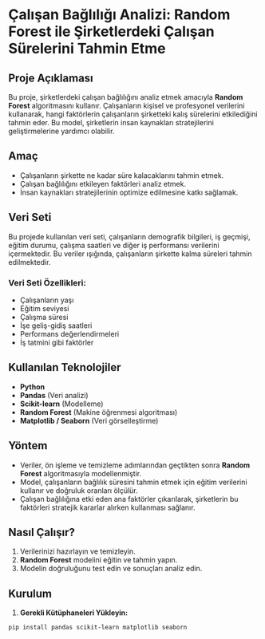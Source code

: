 # Çalışan Bağlılığı Analizi: Random Forest ile Şirketlerdeki Çalışan Sürelerini Tahmin Etme

## Proje Açıklaması

Bu proje, şirketlerdeki çalışan bağlılığını analiz etmek amacıyla **Random Forest** algoritmasını kullanır. Çalışanların kişisel ve profesyonel verilerini kullanarak, hangi faktörlerin çalışanların şirketteki kalış sürelerini etkilediğini tahmin eder. Bu model, şirketlerin insan kaynakları stratejilerini geliştirmelerine yardımcı olabilir.

## Amaç

- Çalışanların şirkette ne kadar süre kalacaklarını tahmin etmek.
- Çalışan bağlılığını etkileyen faktörleri analiz etmek.
- İnsan kaynakları stratejilerinin optimize edilmesine katkı sağlamak.

## Veri Seti

Bu projede kullanılan veri seti, çalışanların demografik bilgileri, iş geçmişi, eğitim durumu, çalışma saatleri ve diğer iş performansı verilerini içermektedir. Bu veriler ışığında, çalışanların şirkette kalma süreleri tahmin edilmektedir.

### Veri Seti Özellikleri:
- Çalışanların yaşı
- Eğitim seviyesi
- Çalışma süresi
- İşe geliş-gidiş saatleri
- Performans değerlendirmeleri
- İş tatmini gibi faktörler

## Kullanılan Teknolojiler

- **Python**
- **Pandas** (Veri analizi)
- **Scikit-learn** (Modelleme)
- **Random Forest** (Makine öğrenmesi algoritması)
- **Matplotlib / Seaborn** (Veri görselleştirme)

## Yöntem

- Veriler, ön işleme ve temizleme adımlarından geçtikten sonra **Random Forest** algoritmasıyla modellenmiştir.
- Model, çalışanların bağlılık süresini tahmin etmek için eğitim verilerini kullanır ve doğruluk oranları ölçülür.
- Çalışan bağlılığına etki eden ana faktörler çıkarılarak, şirketlerin bu faktörleri stratejik kararlar alırken kullanması sağlanır.

## Nasıl Çalışır?

1. Verilerinizi hazırlayın ve temizleyin.
2. **Random Forest** modelini eğitin ve tahmin yapın.
3. Modelin doğruluğunu test edin ve sonuçları analiz edin.

## Kurulum

1. **Gerekli Kütüphaneleri Yükleyin:**
```bash
pip install pandas scikit-learn matplotlib seaborn
